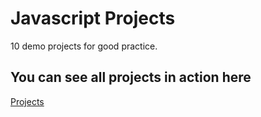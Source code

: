# Javascript Projects

10 demo projects for good practice.

## You can see all projects in action here

[Projects](https://www.vanillajavascriptprojects.com/)
